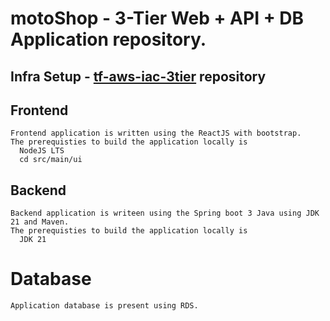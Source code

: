 # motoShop - 3-Tier Web + API + DB Application repository.

## Infra Setup - [tf-aws-iac-3tier](https://github.com/nklkarthi/tf-aws-iac-3tier/) repository

## Frontend 

    Frontend application is written using the ReactJS with bootstrap.
    The prerequisties to build the application locally is 
      NodeJS LTS
      cd src/main/ui

    
    
## Backend

    Backend application is writeen using the Spring boot 3 Java using JDK 21 and Maven.
    The prerequisties to build the application locally is 
      JDK 21
      


# Database

    Application database is present using RDS.
